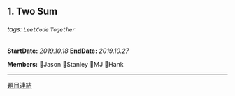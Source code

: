 ## 1. Two Sum

###### tags: `LeetCode` `Together`

**StartDate:** *2019.10.18*
**EndDate:** *2019.10.27*

**Members:** 🐣Jason 🐣Stanley 🐣MJ 🐣Hank

---

[題目連結](https://leetcode.com/problems/two-sum/)
